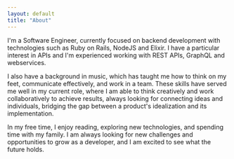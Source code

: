 ```yaml
---
layout: default
title: "About"
---
```



I'm a Software Engineer, currently focused on backend development with technologies such as Ruby on Rails, NodeJS and Elixir. I have a particular interest in APIs and I'm experienced working with REST APIs, GraphQL and webservices.

I also have a background in music, which has taught me how to think on my feet, communicate effectively, and work in a team. These skills have served me well in my current role, where I am able to think creatively and work collaboratively to achieve results, always looking for connecting ideas and individuals, bridging the gap between a product's idealization and its implementation.

In my free time, I enjoy reading, exploring new technologies, and spending time with my family. I am always looking for new challenges and opportunities to grow as a developer, and I am excited to see what the future holds.